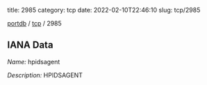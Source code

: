 title: 2985
category: tcp
date: 2022-02-10T22:46:10
slug: tcp/2985

[portdb](/) / [tcp](/category/tcp.html) / 2985


## IANA Data

_Name:_ hpidsagent

_Description:_ HPIDSAGENT

